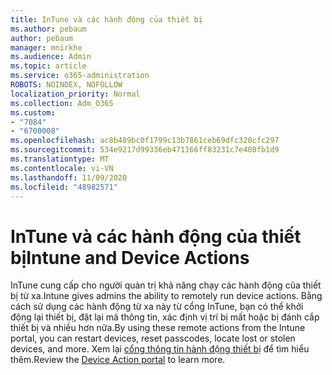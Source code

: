 ```yaml
---
title: InTune và các hành động của thiết bị
ms.author: pebaum
author: pebaum
manager: mnirkhe
ms.audience: Admin
ms.topic: article
ms.service: o365-administration
ROBOTS: NOINDEX, NOFOLLOW
localization_priority: Normal
ms.collection: Adm_O365
ms.custom:
- "7084"
- "6700008"
ms.openlocfilehash: ac8b489bc0f1799c13b7861ceb69dfc320cfc297
ms.sourcegitcommit: 534e9217d99336eb471166ff83231c7e408fb1d9
ms.translationtype: MT
ms.contentlocale: vi-VN
ms.lasthandoff: 11/09/2020
ms.locfileid: "48982571"
---
```

# <a name="intune-and-device-actions"></a><span data-ttu-id="219a3-102">InTune và các hành động của thiết bị</span><span class="sxs-lookup"><span data-stu-id="219a3-102">Intune and Device Actions</span></span>

<span data-ttu-id="219a3-103">InTune cung cấp cho người quản trị khả năng chạy các hành động của thiết bị từ xa.</span><span class="sxs-lookup"><span data-stu-id="219a3-103">Intune gives admins the ability to remotely run device actions.</span></span> <span data-ttu-id="219a3-104">Bằng cách sử dụng các hành động từ xa này từ cổng InTune, bạn có thể khởi động lại thiết bị, đặt lại mã thông tin, xác định vị trí bị mất hoặc bị đánh cắp thiết bị và nhiều hơn nữa.</span><span class="sxs-lookup"><span data-stu-id="219a3-104">By using these remote actions from the Intune portal, you can restart devices, reset passcodes, locate lost or stolen devices, and more.</span></span> <span data-ttu-id="219a3-105">Xem lại [cổng thông tin hành động thiết bị](https://docs.microsoft.com/mem/intune/remote-actions/) để tìm hiểu thêm.</span><span class="sxs-lookup"><span data-stu-id="219a3-105">Review the [Device Action portal](https://docs.microsoft.com/mem/intune/remote-actions/) to learn more.</span></span>
